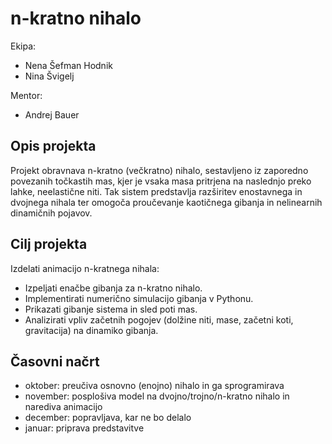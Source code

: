 # n-kratno nihalo


Ekipa: 
* Nena Šefman Hodnik
* Nina Švigelj

Mentor: 
* Andrej Bauer

## Opis projekta

Projekt obravnava n-kratno (večkratno) nihalo, sestavljeno iz zaporedno povezanih točkastih mas, kjer je vsaka masa pritrjena na naslednjo preko lahke, neelastične niti. Tak sistem predstavlja razširitev enostavnega in dvojnega nihala ter omogoča proučevanje kaotičnega gibanja in nelinearnih dinamičnih pojavov.

## Cilj projekta

Izdelati animacijo n-kratnega nihala:
* Izpeljati enačbe gibanja za n-kratno nihalo.
* Implementirati numerično simulacijo gibanja v Pythonu.
* Prikazati gibanje sistema in sled poti mas.
* Analizirati vpliv začetnih pogojev (dolžine niti, mase, začetni koti, gravitacija) na dinamiko gibanja.

## Časovni načrt
* oktober: preučiva osnovno (enojno) nihalo in ga sprogramirava
* november: posplošiva model na dvojno/trojno/n-kratno nihalo in narediva animacijo
* december: popravljava, kar ne bo delalo
* januar: priprava predstavitve
